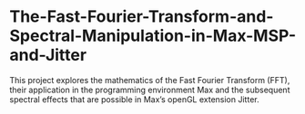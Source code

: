 # The-Fast-Fourier-Transform-and-Spectral-Manipulation-in-Max-MSP-and-Jitter
This project explores the mathematics of the Fast Fourier Transform (FFT), their application in the programming environment Max and the subsequent spectral effects that are possible in Max’s openGL extension Jitter.
